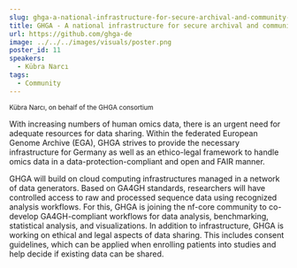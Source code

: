 ```yaml
---
slug: ghga-a-national-infrastructure-for-secure-archival-and-community-driven-analysis-of-omics-data
title: GHGA - A national infrastructure for secure archival and community-driven analysis of omics data
url: https://github.com/ghga-de
image: ../../../images/visuals/poster.png
poster_id: 11
speakers:
  - Kübra Narcı
tags:
  - Community
---
```

<div className="mb-8">
  <small className="typo-small">
    Kübra Narcı, on behalf of the GHGA consortium
  </small>
</div>

With increasing numbers of human omics data, there is an urgent need for adequate resources for data sharing. Within the federated European Genome Archive (EGA), GHGA strives to provide the necessary infrastructure for Germany as well as an ethico-legal framework to handle omics data in a data-protection-compliant and open and FAIR manner.

GHGA will build on cloud computing infrastructures managed in a network of data generators. Based on GA4GH standards, researchers will have controlled access to raw and processed sequence data using recognized analysis workflows. For this, GHGA is joining the nf-core community to co-develop GA4GH-compliant workflows for data analysis, benchmarking, statistical analysis, and visualizations.
In addition to infrastructure, GHGA is working on ethical and legal aspects of data sharing. This includes consent guidelines, which can be applied when enrolling patients into studies and help decide if existing data can be shared.
